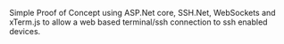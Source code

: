 Simple Proof of Concept using ASP.Net core, SSH.Net, WebSockets and xTerm.js to allow a web based terminal/ssh connection to ssh enabled devices.
